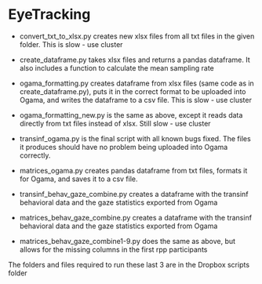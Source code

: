 # EyeTracking

- convert_txt_to_xlsx.py creates new xlsx files from all txt files in the given folder. This is slow - use cluster

- create_dataframe.py takes xlsx files and returns a pandas dataframe. It also includes a function to calculate the mean sampling rate

- ogama_formatting.py creates dataframe from xlsx files (same code as in create_dataframe.py), puts it in the correct format to be uploaded into Ogama, and writes the dataframe to a csv file. This is slow - use cluster

- ogama_formatting_new.py is the same as above, except it reads data directly from txt files instead of xlsx. Still slow - use cluster

- transinf_ogama.py is the final script with all known bugs fixed. The files it produces should have no problem being uploaded into Ogama correctly.

- matrices_ogama.py creates pandas dataframe from txt files, formats it for Ogama, and saves it to a csv file.

- transinf_behav_gaze_combine.py creates a dataframe with the transinf behavioral data and the gaze statistics exported from Ogama

- matrices_behav_gaze_combine.py creates a dataframe with the transinf behavioral data and the gaze statistics exported from Ogama

- matrices_behav_gaze_combine1-9.py does the same as above, but allows for the missing columns in the first rpp participants

The folders and files required to run these last 3 are in the Dropbox scripts folder
